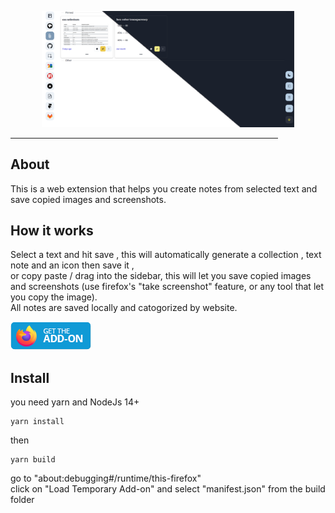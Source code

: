 <p align="center">
<img src='images/wm-1.1.png' width="80%">
<hr  width="85%">
</p>

## About

This is a web extension that helps you create notes from selected text and save copied images and screenshots.

## How it works

Select a text and hit save , this will automatically generate a collection , text note and an icon then save it ,  
or copy paste / drag into the sidebar, this will let you save copied images and screenshots (use firefox's "take screenshot" feature, or any tool that let you copy the image).  
All notes are saved locally and catogorized by website.

[![Download](images/get.png)](https://addons.mozilla.org/en-US/firefox/addon/web-memo/)

## Install

you need yarn and NodeJs 14+

```
yarn install
```

then

```
yarn build
```

go to "about:debugging#/runtime/this-firefox"  
click on "Load Temporary Add-on" and select "manifest.json" from the build folder
